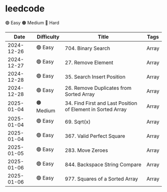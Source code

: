 # leedcode

🟢 Easy 
🟠 Medium
🔴 Hard

| Date       | Difficulty   | Title                                                         | Tags          |
| ---------- | ------------ | ------------------------------------------------------------- | ------------- |
| 2024-12-26 | 🟢 Easy      | 704. Binary Search                                            | Array         |
| 2024-12-27 | 🟢 Easy      | 27. Remove Element                                            | Array         |
| 2024-12-28 | 🟢 Easy      | 35. Search Insert Position                                    | Array         |
| 2024-12-28 | 🟢 Easy      | 26. Remove Duplicates from Sorted Array                       | Array         |
| 2025-01-04 | 🟠 Medium    | 34. Find First and Last Position of Element in Sorted Array   | Array         |
| 2025-01-04 | 🟢 Easy      | 69. Sqrt(x)                                                   | Array         |
| 2025-01-04 | 🟢 Easy      | 367. Valid Perfect Square                                     | Array         |
| 2025-01-05 | 🟢 Easy      | 283. Move Zeroes                                              | Array         |
| 2025-01-06 | 🟢 Easy      | 844. Backspace String Compare                                 | Array         |
| 2025-01-06 | 🟢 Easy      | 977. Squares of a Sorted Array                                | Array         |